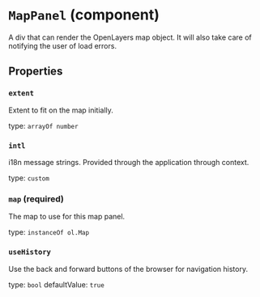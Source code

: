 `MapPanel` (component)
======================

A div that can render the OpenLayers map object. It will also take care of notifying the user of load errors.

Properties
----------

### `extent`

Extent to fit on the map initially.

type: `arrayOf number`


### `intl`

i18n message strings. Provided through the application through context.

type: `custom`


### `map` (required)

The map to use for this map panel.

type: `instanceOf ol.Map`


### `useHistory`

Use the back and forward buttons of the browser for navigation history.

type: `bool`
defaultValue: `true`


